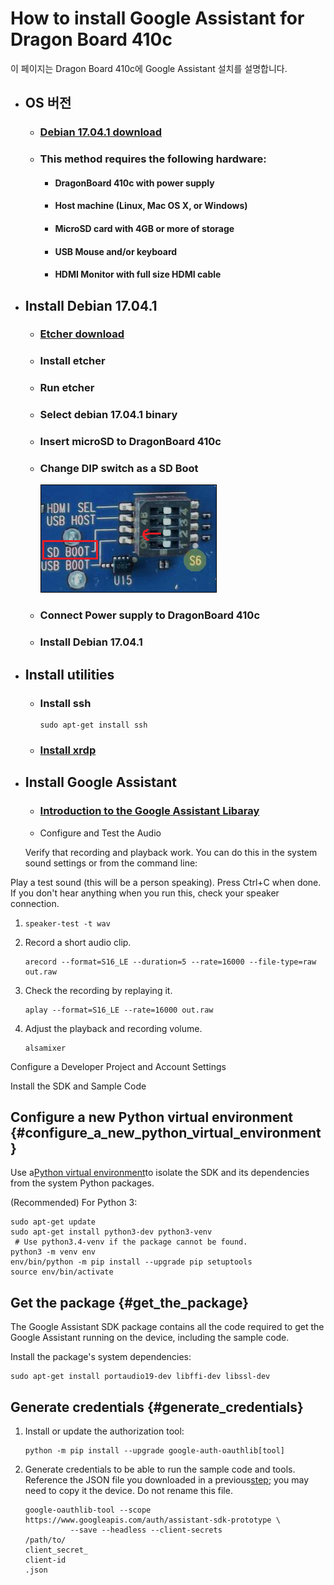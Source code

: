# How to install Google Assistant for Dragon Board 410c

이 페이지는 Dragon Board 410c에 Google Assistant 설치를 설명합니다.

* ## OS 버전

  * ### [Debian 17.04.1 download](http://builds.96boards.org/releases/dragonboard410c/linaro/debian/17.04.1/dragonboard410c_sdcard_install_debian-246.zip)
  * ### This method requires the following hardware:

    * #### DragonBoard 410c with power supply
    * #### Host machine \(Linux, Mac OS X, or Windows\)
    * #### MicroSD card with 4GB or more of storage
    * #### USB Mouse and/or keyboard
    * #### HDMI Monitor with full size HDMI cable
* ## Install Debian 17.04.1

  * ### [Etcher download](https://etcher.io/)
  * ### Install etcher
  * ### Run etcher
  * ### Select debian 17.04.1 binary
  * ### Insert microSD to DragonBoard 410c
  * ### Change DIP switch as a SD Boot

    ![](/assets/dragonBoard410c_junper_sdboot.png)

  * ### Connect Power supply to DragonBoard 410c
  * ### Install Debian 17.04.1
* ## Install utilities

  * ### Install ssh

    ```
    sudo apt-get install ssh
    ```
  * ### [Install xrdp](./how-to-install-xrdp.md)
* ## Install Google Assistant

  * ### [Introduction to the Google Assistant Libaray](https://developers.google.com/assistant/sdk/guides/library/python/?hl=ko)
  * Configure and Test the Audio

  Verify that recording and playback work. You can do this in the system sound settings or from the command line:

Play a test sound \(this will be a person speaking\). Press Ctrl+C when done. If you don't hear anything when you run this, check your speaker connection.

1. ```
   speaker-test -t wav
   ```

2. Record a short audio clip.

   ```
   arecord --format=S16_LE --duration=5 --rate=16000 --file-type=raw out.raw
   ```

3. Check the recording by replaying it.

   ```
   aplay --format=S16_LE --rate=16000 out.raw
   ```

4. Adjust the playback and recording volume.

   ```
   alsamixer
   ```

Configure a Developer Project and Account Settings

  


Install the SDK and Sample Code

## Configure a new Python virtual environment {#configure_a_new_python_virtual_environment}

Use a[Python virtual environment](https://docs.python.org/3/library/venv.html)to isolate the SDK and its dependencies from the system Python packages.

\(Recommended\) For Python 3:

```
sudo apt-get update
sudo apt-get install python3-dev python3-venv
 # Use python3.4-venv if the package cannot be found.
python3 -m venv env
env/bin/python -m pip install --upgrade pip setuptools
source env/bin/activate
```

## Get the package {#get_the_package}

The Google Assistant SDK package contains all the code required to get the Google Assistant running on the device, including the sample code.

Install the package's system dependencies:

```
sudo apt-get install portaudio19-dev libffi-dev libssl-dev
```

## Generate credentials {#generate_credentials}

1. Install or update the authorization tool:

   ```
   python -m pip install --upgrade google-auth-oauthlib[tool]
   ```

2. Generate credentials to be able to run the sample code and tools. Reference the JSON file you downloaded in a previous[step](https://developers.google.com/assistant/sdk/guides/library/python/embed/config-dev-project-and-account?hl=ko); you may need to copy it the device. Do not rename this file.

   ```
   google-oauthlib-tool --scope https://www.googleapis.com/auth/assistant-sdk-prototype \
             --save --headless --client-secrets 
   /path/to/
   client_secret_
   client-id
   .json
   ```



